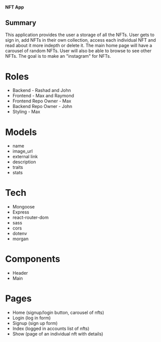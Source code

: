 #### NFT App

## Summary

This application provides the user a storage of all the NFTs. User gets to sign in, add NFTs in their own collection, access each individual NFT and read about it more indepth or delete it. The main home page will have a carousel of random NFTs. User will also be able to browse to see other NFTs. The goal is to make an "instagram" for NFTs.

# Roles

- Backend - Rashad and John
- Frontend - Max and Raymond
- Frontend Repo Owner - Max
- Backend Repo Owner - John
- Styling - Max

# Models

- name
- image_url
- external link
- description
- traits
- stats

# Tech

- Mongoose
- Express
- react-router-dom
- sass
- cors
- dotenv
- morgan

# Components

- Header
- Main

# Pages

- Home (signup/login button, carousel of nfts)
- Login (log in form)
- Signup (sign up form)
- Index (logged in accounts list of nfts)
- Show (page of an individual nft with details)
